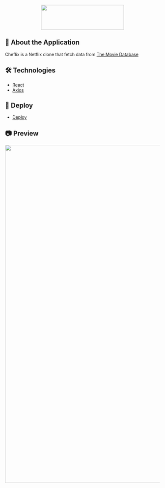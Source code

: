 <p align="center">
<img src="https://raw.githubusercontent.com/mgmaxi/cheflix/main/src/assets/images/logoCheflix.png" width="270" height="80" >
</p>

## 📄 <b> About the Application </b>

Cheflix is a Netflix clone that fetch data from [The Movie Database](https://www.themoviedb.org)

## 🛠️ <b> Technologies </b>

- [React](https://es.reactjs.org/)
- [Axios](https://axios-http.com)

## 🚀 <b> Deploy</b>

- [Deploy](https://che-flix.web.app)

## 📷 <b> Preview </b>

<p align="center">
<img src="https://github.com/mgmaxi/cheflix/blob/main/public/preview.png" width="951" height="1098" >
</p>

